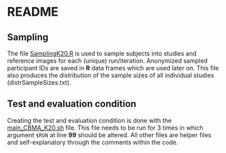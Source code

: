 # README

## Sampling
The file [SamplingK20.R](https://github.com/NeuroStat/PaperStudyCharCBMA/blob/master/Main/K20/SamplingK20.R) is used to sample subjects into studies and reference images for each (unique) run/iteration.
Anonymized sampled participant IDs are saved in **R** data frames which are used later on. This file also produces the distribution of the sample sizes of all individual studies (distrSampleSizes.txt).

## Test and evaluation condition 
Creating the test and evaluation condition is done with the [main_CBMA_K20.sh](https://github.com/NeuroStat/PaperStudyCharCBMA/blob/master/Main/K20/main_CBMA_K20.sh) file.
This file needs to be run for 3 times in which argument `$RUN` at line **99** should be altered. All other files are helper files and self-explanatory through the comments within the code.

